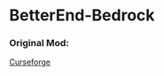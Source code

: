 # BetterEnd-Bedrock

<h3>Original Mod: </h3><a href="https://www.curseforge.com/minecraft/mc-mods/betterend">Curseforge</a>